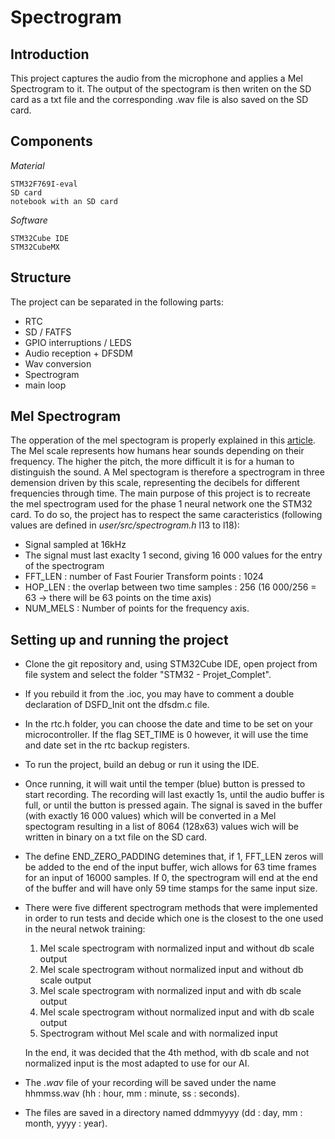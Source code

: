 # Spectrogram

## Introduction 

This project captures the audio from the microphone and applies a Mel Spectrogram to it. The output of the spectogram is then writen on the SD card as a txt file and the corresponding .wav file is also saved on the SD card.

## Components
*Material*

    STM32F769I-eval
    SD card
    notebook with an SD card


*Software*

    STM32Cube IDE
    STM32CubeMX

## Structure

The project can be separated in the following parts: 
* RTC
* SD / FATFS
* GPIO interruptions / LEDS
* Audio reception + DFSDM
* Wav conversion
* Spectrogram
* main loop

## Mel Spectrogram

The opperation of the mel spectogram is properly explained in this [article](https://medium.com/analytics-vidhya/understanding-the-mel-spectrogram-fca2afa2ce53). The Mel scale represents how humans hear sounds depending on their frequency. The higher the pitch, the more difficult it is for a human to distinguish the sound. A Mel spectogram is therefore a spectrogram in three demension driven by this scale, representing the decibels for different frequencies through time.
The main purpose of this project is to recreate the mel spectrogram used for the phase 1 neural network one the STM32 card. To do so, the project has to respect the same caracteristics (following values are defined in *user/src/spectrogram.h* l13 to l18): 
* Signal sampled at 16kHz
* The signal must last exaclty 1 second, giving 16 000 values for the entry of the spectrogram
* FFT_LEN : number of Fast Fourier Transform points : 1024
* HOP_LEN : the overlap between two time samples : 256 (16 000/256 = 63 -> there will be 63 points on the time axis)
* NUM_MELS : Number of points for the frequency axis.


## Setting up and running the project

* Clone the git repository and, using STM32Cube IDE, open project from file system and select the folder "STM32 - Projet_Complet".

* If you rebuild it from the .ioc, you may have to comment a double declaration of DSFD_Init ont the dfsdm.c file.

* In the rtc.h folder, you can choose the date and time to be set on your microcontroller. If the flag SET_TIME is 0 however, it will use the time and date set in the rtc backup registers.

* To run the project, build an debug or run it using the IDE.

* Once running, it will wait until the temper (blue) button is pressed to start recording. The recording will last exactly 1s, until the audio buffer is full, or until the button is pressed again. The signal is saved in the buffer (with exactly 16 000 values) which will be converted in a Mel spectogram resulting in a list of 8064 (128x63) values wich will be written in binary on a txt file on the SD card.
  
* The define END_ZERO_PADDING detemines that, if 1, FFT_LEN zeros will be added to the end of the input buffer, wich allows for 63 time frames for an input of 16000 samples. If 0, the spectrogram will end at the end of the buffer and will have only 59 time stamps for the same input size.

* There were five different spectrogram methods that were implemented in order to run tests and decide which one is the closest to the one used in the neural netwok training:
  1. Mel scale spectrogram with normalized input and without db scale output
  2. Mel scale spectrogram without normalized input and without db scale output
  3. Mel scale spectrogram with normalized input and with db scale output
  4. Mel scale spectrogram without normalized input and with db scale output
  5. Spectrogram without Mel scale and with normalized input
 
   In the end, it was decided that the 4th method, with db scale and not normalized input is the most adapted to use for our AI.

* The *.wav* file of your recording will be saved under the name hhmmss.wav (hh : hour, mm : minute, ss : seconds).

* The files are saved in a directory named ddmmyyyy (dd : day, mm : month, yyyy : year).

